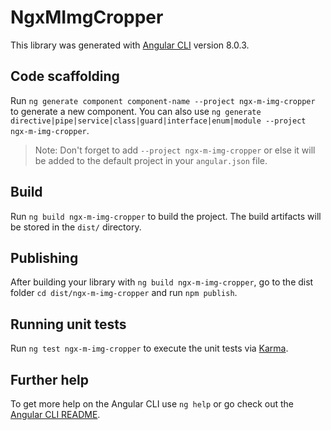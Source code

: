 # NgxMImgCropper

This library was generated with [Angular CLI](https://github.com/angular/angular-cli) version 8.0.3.

## Code scaffolding

Run `ng generate component component-name --project ngx-m-img-cropper` to generate a new component. You can also use `ng generate directive|pipe|service|class|guard|interface|enum|module --project ngx-m-img-cropper`.
> Note: Don't forget to add `--project ngx-m-img-cropper` or else it will be added to the default project in your `angular.json` file. 

## Build

Run `ng build ngx-m-img-cropper` to build the project. The build artifacts will be stored in the `dist/` directory.

## Publishing

After building your library with `ng build ngx-m-img-cropper`, go to the dist folder `cd dist/ngx-m-img-cropper` and run `npm publish`.

## Running unit tests

Run `ng test ngx-m-img-cropper` to execute the unit tests via [Karma](https://karma-runner.github.io).

## Further help

To get more help on the Angular CLI use `ng help` or go check out the [Angular CLI README](https://github.com/angular/angular-cli/blob/master/README.md).
